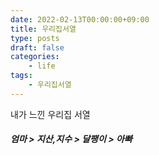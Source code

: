 ```yaml
---
date: 2022-02-13T00:00:00+09:00
title: 우리집서열
type: posts
draft: false
categories:
    - life
tags:
    - 우리집서열
---
```


내가 느낀 우리집 서열

##### 엄마 > 지산,지수 > 달팽이 > 아빠
